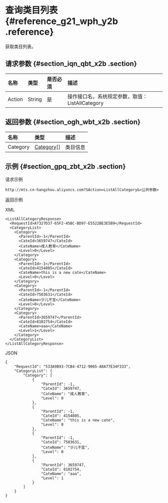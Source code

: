 # 查询类目列表 {#reference_g21_wph_y2b .reference}

获取类目列表。

## 请求参数 {#section_iqn_qbt_x2b .section}

|名称|类型|是否必须|描述|
|:-|:-|:---|:-|
|Action|String|是|操作接口名，系统规定参数，取值：ListAllCategory|

## 返回参数 {#section_ogh_wbt_x2b .section}

|名称|类型|描述|
|:-|:-|:-|
|Category|[Category](https://help.aliyun.com/document_detail/29251.html#Category)\[\]|类目信息|

## 示例 {#section_gpq_zbt_x2b .section}

请求示例

```
http://mts.cn-hangzhou.aliyuncs.com?SAction=ListAllCategory&<公共参数>
```

返回示例

XML

```
<ListAllCategoryResponse>
  <RequestId>A7327D37-65F2-45BC-BD97-E5522BE3E5B9</RequestId>
  <CategoryList>
    <Category>
      <ParentId>-1</ParentId>
      <CateId>3659747</CateId>
      <CateName>成人教育</CateName>
      <Level>0</Level>
    </Category>
    <Category>
      <ParentId>-1</ParentId>
      <CateId>4154805</CateId>
      <CateName>this is a new cate</CateName>
      <Level>0</Level>
    </Category>
    <Category>
      <ParentId>-1</ParentId>
      <CateId>7503631</CateId>
      <CateName>少儿不宜</CateName>
      <Level>0</Level>
    </Category>
    <Category>
      <ParentId>3659747</ParentId>
      <CateId>8102754</CateId>
      <CateName>aaa</CateName>
      <Level>1</Level>
    </Category>
  </CategoryList>
</ListAllCategoryResponse>
```

JSON

```
{
    "RequestId": "533A9B93-7CB4-4712-9065-A8A77E34F333", 
    "CategoryList": {
        "Category": [
            {
                "ParentId": -1, 
                "CateId": 3659747, 
                "CateName": "成人教育", 
                "Level": 0
            }, 
            {
                "ParentId": -1, 
                "CateId": 4154805, 
                "CateName": "this is a new cate", 
                "Level": 0
            }, 
            {
                "ParentId": -1, 
                "CateId": 7503631, 
                "CateName": "少儿不宜", 
                "Level": 0
            }, 
            {
                "ParentId": 3659747, 
                "CateId": 8102754, 
                "CateName": "aaa", 
                "Level": 1
            }
        ]
    }
}
```

